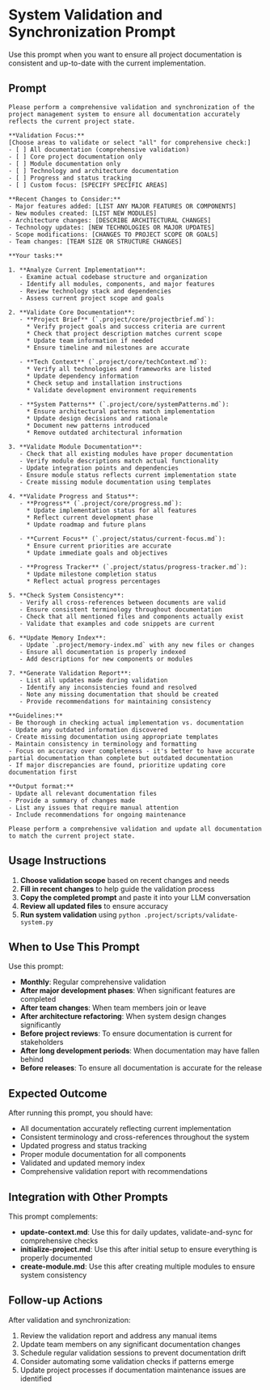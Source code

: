 # System Validation and Synchronization Prompt

Use this prompt when you want to ensure all project documentation is consistent and up-to-date with the current implementation.

## Prompt

```
Please perform a comprehensive validation and synchronization of the project management system to ensure all documentation accurately reflects the current project state.

**Validation Focus:**
[Choose areas to validate or select "all" for comprehensive check:]
- [ ] All documentation (comprehensive validation)
- [ ] Core project documentation only
- [ ] Module documentation only
- [ ] Technology and architecture documentation
- [ ] Progress and status tracking
- [ ] Custom focus: [SPECIFY SPECIFIC AREAS]

**Recent Changes to Consider:**
- Major features added: [LIST ANY MAJOR FEATURES OR COMPONENTS]
- New modules created: [LIST NEW MODULES]
- Architecture changes: [DESCRIBE ARCHITECTURAL CHANGES]
- Technology updates: [NEW TECHNOLOGIES OR MAJOR UPDATES]
- Scope modifications: [CHANGES TO PROJECT SCOPE OR GOALS]
- Team changes: [TEAM SIZE OR STRUCTURE CHANGES]

**Your tasks:**

1. **Analyze Current Implementation**:
   - Examine actual codebase structure and organization
   - Identify all modules, components, and major features
   - Review technology stack and dependencies
   - Assess current project scope and goals

2. **Validate Core Documentation**:
   - **Project Brief** (`.project/core/projectbrief.md`):
     * Verify project goals and success criteria are current
     * Check that project description matches current scope
     * Update team information if needed
     * Ensure timeline and milestones are accurate
   
   - **Tech Context** (`.project/core/techContext.md`):
     * Verify all technologies and frameworks are listed
     * Update dependency information
     * Check setup and installation instructions
     * Validate development environment requirements
   
   - **System Patterns** (`.project/core/systemPatterns.md`):
     * Ensure architectural patterns match implementation
     * Update design decisions and rationale
     * Document new patterns introduced
     * Remove outdated architectural information

3. **Validate Module Documentation**:
   - Check that all existing modules have proper documentation
   - Verify module descriptions match actual functionality
   - Update integration points and dependencies
   - Ensure module status reflects current implementation state
   - Create missing module documentation using templates

4. **Validate Progress and Status**:
   - **Progress** (`.project/core/progress.md`):
     * Update implementation status for all features
     * Reflect current development phase
     * Update roadmap and future plans
   
   - **Current Focus** (`.project/status/current-focus.md`):
     * Ensure current priorities are accurate
     * Update immediate goals and objectives
   
   - **Progress Tracker** (`.project/status/progress-tracker.md`):
     * Update milestone completion status
     * Reflect actual progress percentages

5. **Check System Consistency**:
   - Verify all cross-references between documents are valid
   - Ensure consistent terminology throughout documentation
   - Check that all mentioned files and components actually exist
   - Validate that examples and code snippets are current

6. **Update Memory Index**:
   - Update `.project/memory-index.md` with any new files or changes
   - Ensure all documentation is properly indexed
   - Add descriptions for new components or modules

7. **Generate Validation Report**:
   - List all updates made during validation
   - Identify any inconsistencies found and resolved
   - Note any missing documentation that should be created
   - Provide recommendations for maintaining consistency

**Guidelines:**
- Be thorough in checking actual implementation vs. documentation
- Update any outdated information discovered
- Create missing documentation using appropriate templates
- Maintain consistency in terminology and formatting
- Focus on accuracy over completeness - it's better to have accurate partial documentation than complete but outdated documentation
- If major discrepancies are found, prioritize updating core documentation first

**Output format:**
- Update all relevant documentation files
- Provide a summary of changes made
- List any issues that require manual attention
- Include recommendations for ongoing maintenance

Please perform a comprehensive validation and update all documentation to match the current project state.
```

## Usage Instructions

1. **Choose validation scope** based on recent changes and needs
2. **Fill in recent changes** to help guide the validation process
3. **Copy the completed prompt** and paste it into your LLM conversation
4. **Review all updated files** to ensure accuracy
5. **Run system validation** using `python .project/scripts/validate-system.py`

## When to Use This Prompt

Use this prompt:
- **Monthly**: Regular comprehensive validation
- **After major development phases**: When significant features are completed
- **After team changes**: When team members join or leave
- **After architecture refactoring**: When system design changes significantly
- **Before project reviews**: To ensure documentation is current for stakeholders
- **After long development periods**: When documentation may have fallen behind
- **Before releases**: To ensure all documentation is accurate for the release

## Expected Outcome

After running this prompt, you should have:
- All documentation accurately reflecting current implementation
- Consistent terminology and cross-references throughout the system
- Updated progress and status tracking
- Proper module documentation for all components
- Validated and updated memory index
- Comprehensive validation report with recommendations

## Integration with Other Prompts

This prompt complements:
- **update-context.md**: Use this for daily updates, validate-and-sync for comprehensive checks
- **initialize-project.md**: Use this after initial setup to ensure everything is properly documented
- **create-module.md**: Use this after creating multiple modules to ensure system consistency

## Follow-up Actions

After validation and synchronization:
1. Review the validation report and address any manual items
2. Update team members on any significant documentation changes
3. Schedule regular validation sessions to prevent documentation drift
4. Consider automating some validation checks if patterns emerge
5. Update project processes if documentation maintenance issues are identified
